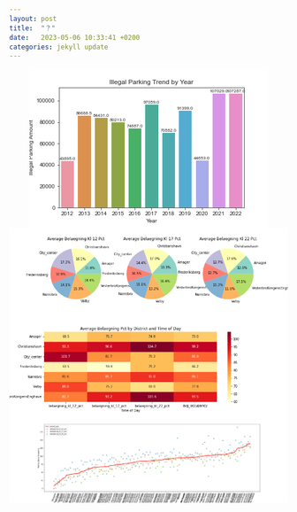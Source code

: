 ```yaml
---
layout: post
title:  "？"
date:   2023-05-06 10:33:41 +0200
categories: jekyll update
---
```


<img src="https://raw.githubusercontent.com/RuoxiSpace/RuoxiSpace.github.io/main/image/histogram.png" alt="Image" style="display:block;margin:auto;" />

<img src="https://raw.githubusercontent.com/RuoxiSpace/RuoxiSpace.github.io/main/image/piechart.png" alt="Image" style="display:block;margin:auto;" />

<img src="https://raw.githubusercontent.com/RuoxiSpace/RuoxiSpace.github.io/main/image/heatmap.png" alt="Image" style="display:block;margin:auto;" />

<img src="https://raw.githubusercontent.com/RuoxiSpace/RuoxiSpace.github.io/main/image/linechart.png" alt="Image" style="display:block;margin:auto;" />
